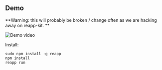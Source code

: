 ## Demo

**Warning: this will probably be broken / change often as we are hacking away on reapp-kit. **

![Demo video](http://zippy.gfycat.com/GrouchyGleamingBlackbird.gif)

Install:

```
sudo npm install -g reapp
npm install
reapp run
```